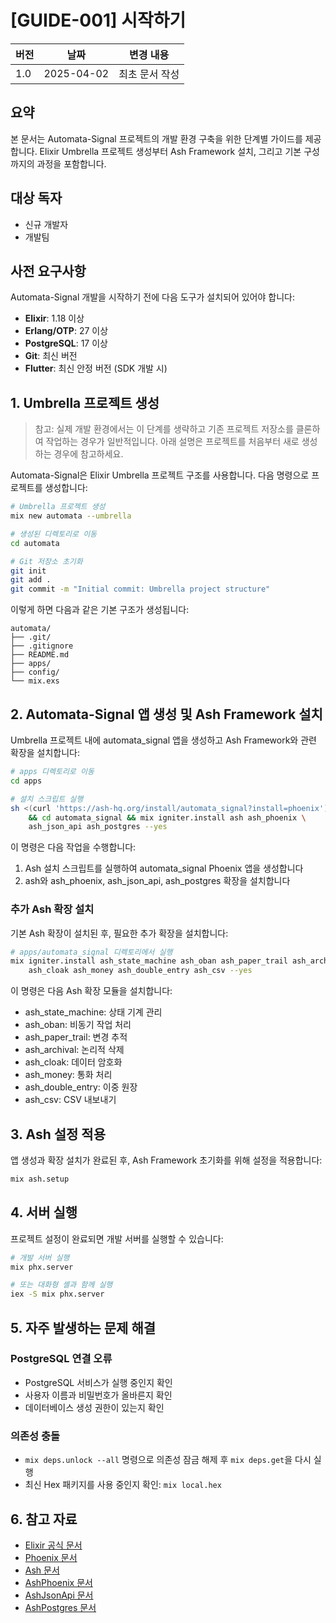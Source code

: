 # [GUIDE-001] 시작하기

| 버전 | 날짜       | 변경 내용      |
| ---- | ---------- | -------------- |
| 1.0  | 2025-04-02 | 최초 문서 작성 |

## 요약

본 문서는 Automata-Signal 프로젝트의 개발 환경 구축을 위한 단계별 가이드를 제공합니다. Elixir Umbrella 프로젝트 생성부터 Ash Framework 설치, 그리고 기본 구성까지의 과정을 포함합니다.

## 대상 독자

- 신규 개발자
- 개발팀

## 사전 요구사항

Automata-Signal 개발을 시작하기 전에 다음 도구가 설치되어 있어야 합니다:

- **Elixir**: 1.18 이상
- **Erlang/OTP**: 27 이상
- **PostgreSQL**: 17 이상
- **Git**: 최신 버전
- **Flutter**: 최신 안정 버전 (SDK 개발 시)

## 1. Umbrella 프로젝트 생성

> 참고: 실제 개발 환경에서는 이 단계를 생략하고 기존 프로젝트 저장소를 클론하여 작업하는 경우가 일반적입니다. 아래 설명은 프로젝트를 처음부터 새로 생성하는 경우에 참고하세요.

Automata-Signal은 Elixir Umbrella 프로젝트 구조를 사용합니다. 다음 명령으로 프로젝트를 생성합니다:

```bash
# Umbrella 프로젝트 생성
mix new automata --umbrella

# 생성된 디렉토리로 이동
cd automata

# Git 저장소 초기화
git init
git add .
git commit -m "Initial commit: Umbrella project structure"
```

이렇게 하면 다음과 같은 기본 구조가 생성됩니다:

```
automata/
├── .git/
├── .gitignore
├── README.md
├── apps/
├── config/
└── mix.exs
```

## 2. Automata-Signal 앱 생성 및 Ash Framework 설치

Umbrella 프로젝트 내에 automata_signal 앱을 생성하고 Ash Framework와 관련 확장을 설치합니다:

```bash
# apps 디렉토리로 이동
cd apps

# 설치 스크립트 실행
sh <(curl 'https://ash-hq.org/install/automata_signal?install=phoenix') \
    && cd automata_signal && mix igniter.install ash ash_phoenix \
    ash_json_api ash_postgres --yes
```

이 명령은 다음 작업을 수행합니다:

1. Ash 설치 스크립트를 실행하여 automata_signal Phoenix 앱을 생성합니다
2. ash와 ash_phoenix, ash_json_api, ash_postgres 확장을 설치합니다

### 추가 Ash 확장 설치

기본 Ash 확장이 설치된 후, 필요한 추가 확장을 설치합니다:

```bash
# apps/automata_signal 디렉토리에서 실행
mix igniter.install ash_state_machine ash_oban ash_paper_trail ash_archival \
    ash_cloak ash_money ash_double_entry ash_csv --yes
```

이 명령은 다음 Ash 확장 모듈을 설치합니다:

- ash_state_machine: 상태 기계 관리
- ash_oban: 비동기 작업 처리
- ash_paper_trail: 변경 추적
- ash_archival: 논리적 삭제
- ash_cloak: 데이터 암호화
- ash_money: 통화 처리
- ash_double_entry: 이중 원장
- ash_csv: CSV 내보내기

## 3. Ash 설정 적용

앱 생성과 확장 설치가 완료된 후, Ash Framework 초기화를 위해 설정을 적용합니다:

```bash
mix ash.setup
```

## 4. 서버 실행

프로젝트 설정이 완료되면 개발 서버를 실행할 수 있습니다:

```bash
# 개발 서버 실행
mix phx.server

# 또는 대화형 셸과 함께 실행
iex -S mix phx.server
```

## 5. 자주 발생하는 문제 해결

### PostgreSQL 연결 오류

- PostgreSQL 서비스가 실행 중인지 확인
- 사용자 이름과 비밀번호가 올바른지 확인
- 데이터베이스 생성 권한이 있는지 확인

### 의존성 충돌

- `mix deps.unlock --all` 명령으로 의존성 잠금 해제 후 `mix deps.get`을 다시 실행
- 최신 Hex 패키지를 사용 중인지 확인: `mix local.hex`

## 6. 참고 자료

- [Elixir 공식 문서](https://elixir-lang.org/docs.html)
- [Phoenix 문서](https://hexdocs.pm/phoenix)
- [Ash 문서](https://hexdocs.pm/ash)
- [AshPhoenix 문서](https://hexdocs.pm/ash_phoenix)
- [AshJsonApi 문서](https://hexdocs.pm/ash_json_api)
- [AshPostgres 문서](https://hexdocs.pm/ash_postgres)
